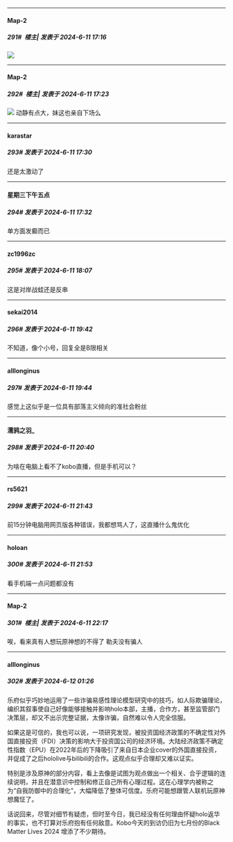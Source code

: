 ﻿
*****

####  Map-2  
##### 291#         楼主| 发表于 2024-6-11 17:16

<img src="https://p.sda1.dev/18/1ab68d6e60fc2f3c00fd600a592d6999/IMG_CMP_265605357.png" referrerpolicy="no-referrer">


*****

####  Map-2  
##### 292#         楼主| 发表于 2024-6-11 17:23

<img src="https://p.sda1.dev/18/6025d6b69f54caf703ebf8db72259d5f/IMG_CMP_207671794.jpeg" referrerpolicy="no-referrer">
动静有点大，妹这也亲自下场么


*****

####  karastar  
##### 293#       发表于 2024-6-11 17:30

还是太激动了

*****

####  星期三下午五点  
##### 294#       发表于 2024-6-11 17:32

单方面发癫而已


*****

####  zc1996zc  
##### 295#       发表于 2024-6-11 18:07

这是对岸战蛙还是反串


*****

####  sekai2014  
##### 296#       发表于 2024-6-11 19:42

不知道，像个小号，回复全是B限相关

*****

####  alllonginus  
##### 297#       发表于 2024-6-11 19:44

感觉上这似乎是一位具有部落主义倾向的准社会粉丝


*****

####  濡鸦之羽_  
##### 298#       发表于 2024-6-11 20:40

为啥在电脑上看不了kobo直播，但是手机可以？


*****

####  rs5621  
##### 299#       发表于 2024-6-11 21:43

前15分钟电脑用网页版各种错误，我都想骂人了，这直播什么鬼优化


*****

####  holoan  
##### 300#       发表于 2024-6-11 21:53

看手机端一点问题都没有


*****

####  Map-2  
##### 301#         楼主| 发表于 2024-6-11 22:17

唉，看来真有人想玩原神想的不得了
勒夫没有骗人


*****

####  alllonginus  
##### 302#       发表于 2024-6-12 01:26

乐府似乎巧妙地运用了一些诈骗易感性理论模型研究中的技巧，如人际欺骗理论，编织其叙事使自己好像能够接触并影响holo本部，主播，合作方，甚至监管部门决策层，却又不出示完整证据，太像诈骗，自然难以令人完全信服。

如果这是可信的，我也可以说，一项研究发现，被投资国经济政策的不确定性对外国直接投资（FDI）决策的影响大于投资国公司的经济环境。大陆经济政策不确定性指数（EPU）在2022年后的下降吸引了来自日本企业cover的外国直接投资，并促成了之后hololive与bilibili的合作。这观点似乎合理却又难以证实。

特别是涉及原神的部分内容，看上去像是试图为观点做出一个相关、合乎逻辑的连续说明，并且在潜意识中控制和修正自己所有心理过程。这在心理学内被称之为“自我防御中的合理化”，大幅降低了整体可信度。乐府可能想跟管人联机玩原神想魔怔了。

话说回来，尽管对细节有疑虑，但时至今日，我已经没有任何理由怀疑holo返华的事实，也不打算对乐府抱有任何敌意。Kobo今天的到访仍旧为七月份的Black Matter Lives 2024 增添了不少期待。

